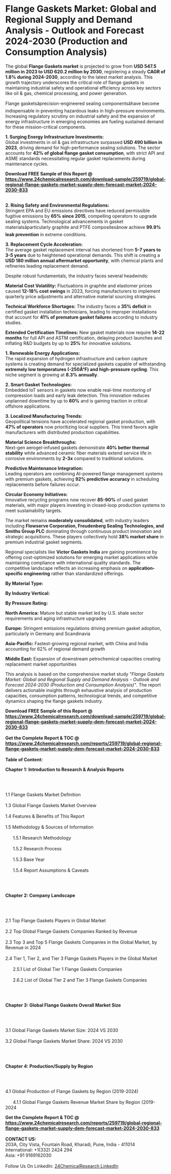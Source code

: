 <h1>Flange Gaskets Market: Global and Regional Supply and Demand Analysis - Outlook and Forecast 2024-2030 (Production and Consumption Analysis)</h1><p>The global <strong>Flange Gaskets market</strong> is projected to grow from <strong>USD 547.5 million in 2023 to USD 620.2 million by 2030</strong>, registering a steady <strong>CAGR of 1.8% during 2024-2030</strong>, according to the latest market analysis. This growth trajectory underscores the critical role of flange gaskets in maintaining industrial safety and operational efficiency across key sectors like oil &amp; gas, chemical processing, and power generation.</p><p>Flange gasketsâprecision-engineered sealing componentsâhave become indispensable in preventing hazardous leaks in high-pressure environments. Increasing regulatory scrutiny on industrial safety and the expansion of energy infrastructure in emerging economies are fueling sustained demand for these mission-critical components.</p><p><strong>1. Surging Energy Infrastructure Investments:</strong><br>
Global investments in oil &amp; gas infrastructure surpassed <strong>USD 490 billion in 2023</strong>, driving demand for high-performance sealing solutions. The sector accounts for <strong>42% of global flange gasket consumption</strong>, with strict API and ASME standards necessitating regular gasket replacements during maintenance cycles.</p><div><b>Download FREE Sample of this Report @ 
            <a href="https://www.24chemicalresearch.com/download-sample/259719/global-regional-flange-gaskets-market-supply-dem-forecast-market-2024-2030-833">
            https://www.24chemicalresearch.com/download-sample/259719/global-regional-flange-gaskets-market-supply-dem-forecast-market-2024-2030-833</a></b></div><br><p><strong>2. Rising Safety and Environmental Regulations:</strong><br>
Stringent EPA and EU emissions directives have reduced permissible fugitive emissions by <strong>65% since 2015</strong>, compelling operators to upgrade sealing systems. Technological advancements in gasket materialsâparticularly graphite and PTFE compositesânow achieve <strong>99.9% leak prevention</strong> in extreme conditions.</p><p><strong>3. Replacement Cycle Acceleration:</strong><br>
The average gasket replacement interval has shortened from <strong>5-7 years to 3-5 years</strong> due to heightened operational demands. This shift is creating a <strong>USD 180 million annual aftermarket opportunity</strong>, with chemical plants and refineries leading replacement demand.</p><p>Despite robust fundamentals, the industry faces several headwinds:</p><p><strong>Material Cost Volatility:</strong> Fluctuations in graphite and elastomer prices caused <strong>12-18% cost swings</strong> in 2023, forcing manufacturers to implement quarterly price adjustments and alternative material sourcing strategies.</p><p><strong>Technical Workforce Shortages:</strong> The industry faces a <strong>35% deficit</strong> in certified gasket installation technicians, leading to improper installations that account for <strong>41% of premature gasket failures</strong> according to industry studies.</p><p><strong>Extended Certification Timelines:</strong> New gasket materials now require <strong>14-22 months</strong> for full API and ASTM certification, delaying product launches and inflating R&amp;D budgets by up to <strong>25%</strong> for innovative solutions.</p><p><strong>1. Renewable Energy Applications:</strong><br>
The rapid expansion of hydrogen infrastructure and carbon capture systems is creating demand for specialized gaskets capable of withstanding <strong>extremely low temperatures (-250Â°F) and high-pressure cycling</strong>. This niche segment is growing at <strong>8.3% annually</strong>.</p><p><strong>2. Smart Gasket Technologies:</strong><br>
Embedded IoT sensors in gaskets now enable real-time monitoring of compression loads and early leak detection. This innovation reduces unplanned downtime by up to <strong>60%</strong> and is gaining traction in critical offshore applications.</p><p><strong>3. Localized Manufacturing Trends:</strong><br>
Geopolitical tensions have accelerated regional gasket production, with <strong>47% of operators</strong> now prioritizing local suppliers. This trend favors agile manufacturers with distributed production capabilities.</p><p><strong>Material Science Breakthroughs:</strong><br>
	Next-gen aerogel-infused gaskets demonstrate <strong>40% better thermal stability</strong> while advanced ceramic fiber materials extend service life in corrosive environments by <strong>2-3x</strong> compared to traditional solutions.</p><p><strong>Predictive Maintenance Integration:</strong><br>
	Leading operators are combining AI-powered flange management systems with premium gaskets, achieving <strong>92% predictive accuracy</strong> in scheduling replacements before failures occur.</p><p><strong>Circular Economy Initiatives:</strong><br>
	Innovative recycling programs now recover <strong>85-90%</strong> of used gasket materials, with major players investing in closed-loop production systems to meet sustainability targets.</p><p>The market remains <strong>moderately consolidated</strong>, with industry leaders including <strong>Flowserve Corporation, Freudenberg Sealing Technologies, and Smiths Group PLC</strong> dominating through continuous product innovation and strategic acquisitions. These players collectively hold <strong>38% market share</strong> in premium industrial gasket segments.</p><p>Regional specialists like <strong>Victor Gaskets India</strong> are gaining prominence by offering cost-optimized solutions for emerging market applications while maintaining compliance with international quality standards. The competitive landscape reflects an increasing emphasis on <strong>application-specific engineering</strong> rather than standardized offerings.</p><p><strong>By Material Type:</strong></p><p><strong>By Industry Vertical:</strong></p><p><strong>By Pressure Rating:</strong></p><p><strong>North America:</strong> Mature but stable market led by U.S. shale sector requirements and aging infrastructure upgrades</p><p><strong>Europe:</strong> Stringent emissions regulations driving premium gasket adoption, particularly in Germany and Scandinavia</p><p><strong>Asia-Pacific:</strong> Fastest-growing regional market, with China and India accounting for 62% of regional demand growth</p><p><strong>Middle East:</strong> Expansion of downstream petrochemical capacities creating replacement market opportunities</p><p>This analysis is based on the comprehensive market study <em>"Flange Gaskets Market: Global and Regional Supply and Demand Analysis - Outlook and Forecast 2024-2030 (Production and Consumption Analysis)"</em>. The report delivers actionable insights through exhaustive analysis of production capacities, consumption patterns, technological trends, and competitive dynamics shaping the flange gaskets industry.</p><div><b>Download FREE Sample of this Report @ 
            <a href="https://www.24chemicalresearch.com/download-sample/259719/global-regional-flange-gaskets-market-supply-dem-forecast-market-2024-2030-833">
            https://www.24chemicalresearch.com/download-sample/259719/global-regional-flange-gaskets-market-supply-dem-forecast-market-2024-2030-833</a></b></div><br><div><b>Get the Complete Report & TOC @ 
            <a href="https://www.24chemicalresearch.com/reports/259719/global-regional-flange-gaskets-market-supply-dem-forecast-market-2024-2030-833">
            https://www.24chemicalresearch.com/reports/259719/global-regional-flange-gaskets-market-supply-dem-forecast-market-2024-2030-833</a></b></div><br>
            <b>Table of Content:</b><p><p><strong>Chapter 1: Introduction to Research &amp; Analysis Reports</strong></p><br />
<br />
<p>1.1 Flange Gaskets Market Definition<br /><br />
1.3 Global Flange Gaskets Market Overview<br /><br />
1.4 Features &amp; Benefits of This Report<br /><br />
1.5 Methodology &amp; Sources of Information<br /><br />
&nbsp;&nbsp;&nbsp;&nbsp;&nbsp; 1.5.1 Research Methodology<br /><br />
&nbsp;&nbsp;&nbsp;&nbsp;&nbsp; 1.5.2 Research Process<br /><br />
&nbsp;&nbsp;&nbsp;&nbsp;&nbsp; 1.5.3 Base Year<br /><br />
&nbsp;&nbsp;&nbsp;&nbsp;&nbsp; 1.5.4 Report Assumptions &amp; Caveats</p><br />
<br />
<p><strong>Chapter 2: Company Landscape</strong></p><br />
<br />
<p>2.1 Top Flange Gaskets Players in Global Market<br /><br />
2.2 Top Global Flange Gaskets Companies Ranked by Revenue<br /><br />
2.3 Top 3 and Top 5 Flange Gaskets Companies in the Global Market, by Revenue in 2024<br /><br />
2.4 Tier 1, Tier 2, and Tier 3 Flange Gaskets Players in the Global Market<br /><br />
&nbsp;&nbsp;&nbsp;&nbsp;&nbsp; 2.5.1 List of Global Tier 1 Flange Gaskets Companies<br /><br />
&nbsp;&nbsp;&nbsp;&nbsp;&nbsp; 2.6.2 List of Global Tier 2 and Tier 3 Flange Gaskets Companies</p><br />
<br />
<p><strong>Chapter 3: Global Flange Gaskets Overall Market Size</strong></p><br />
<br />
<p>3.1 Global Flange Gaskets Market Size: 2024 VS 2030<br /><br />
3.2 Global Flange Gaskets Market Share: 2024 VS 2030</p><br />
<br />
<p><strong>Chapter 4: Production/Supply by Region</strong></p><br />
<br />
<p>4.1 Global Production of Flange Gaskets by Region (2019-2024)<br /><br />
&nbsp;&nbsp;&nbsp;&nbsp;&nbsp; 4.1.1 Global Flange Gaskets Revenue Market Share by Region (2019-2024</p><div><b>Get the Complete Report & TOC @ 
            <a href="https://www.24chemicalresearch.com/reports/259719/global-regional-flange-gaskets-market-supply-dem-forecast-market-2024-2030-833">
            https://www.24chemicalresearch.com/reports/259719/global-regional-flange-gaskets-market-supply-dem-forecast-market-2024-2030-833</a></b></div><br><b>CONTACT US:</b><br>
            203A, City Vista, Fountain Road, Kharadi, Pune, India - 411014<br>
            International: +1(332) 2424 294<br>
            Asia: +91 9169162030 <br><br>
            Follow Us On LinkedIn: <a href="https://www.linkedin.com/company/24chemicalresearch/">24ChemicalResearch LinkedIn</a>